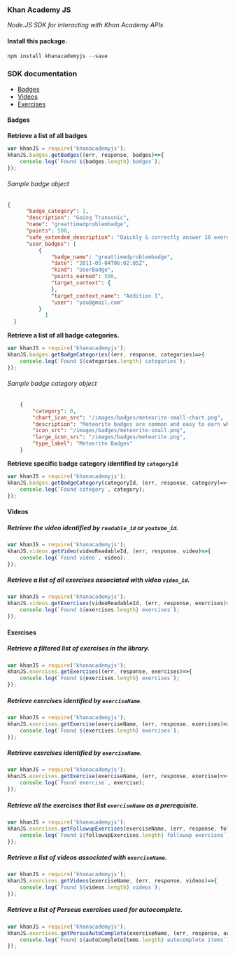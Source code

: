 
### Khan Academy JS
*Node.JS SDK for interacting with Khan Academy APIs*

#### Install this package.

``` javascript
npm install khanacademyjs --save
```

### SDK documentation
* [Badges](#badges)
* [Videos](#videos)
* [Exercises](#exercises)

<a name="badges"></a>
#### Badges

**Retrieve a list of all badges**

``` javascript
var khanJS = require('khanacademyjs');
khanJS.badges.getBadges((err, response, badges)=>{
	console.log(`Found ${badges.length} badges`);
});
```

###### Sample badge object
``` json
{
      "badge_category": 1,
      "description": "Going Transonic",
      "name": "greattimedproblembadge",
      "points": 500,
      "safe_extended_description": "Quickly & correctly answer 10 exercise problems in a row (time limit depends on exercise difficulty)",
      "user_badges": [
          {
              "badge_name": "greattimedproblembadge",
              "date": "2011-05-04T06:02:05Z",
              "kind": "UserBadge",
              "points_earned": 500,
              "target_context": {
              },
              "target_context_name": "Addition 1",
              "user": "you@gmail.com"
          }
			]		
  }
```

**Retrieve a list of all badge categories.**

``` javascript
var khanJS = require('khanacademyjs');
khanJS.badges.getBadgeCategories((err, response, categories)=>{
	console.log(`Found ${categories.length} categories`);
});
```

###### Sample badge category object
``` json
	{
	    "category": 0,
	    "chart_icon_src": "/images/badges/meteorite-small-chart.png",
	    "description": "Meteorite badges are common and easy to earn when just getting started.",
	    "icon_src": "/images/badges/meteorite-small.png",
	    "large_icon_src": "/images/badges/meteorite.png",
	    "type_label": "Meteorite Badges"
	}
```

**Retrieve specific badge category identified by `categoryId`**

``` javascript
var khanJS = require('khanacademyjs');
khanJS.badges.getBadgeCategory(categoryId, (err, response, category)=>{
	console.log(`Found category`, category);
});
```


<a name="videos"></a>
#### Videos

##### Retrieve the video identified by `readable_id` or `youtube_id`.

``` javascript
var khanJS = require('khanacademyjs');
khanJS.videos.getVideo(videoReadableId, (err, response, video)=>{
	console.log(`Found video`, video);
});
```

##### Retrieve a list of all exercises associated with video `video_id`.

``` javascript
var khanJS = require('khanacademyjs');
khanJS.videos.getExercises(videoReadableId, (err, response, exercises)=>{
	console.log(`Found ${exercises.length} exercises`);
});
```

<a name="exercises"></a>
#### Exercises

##### Retrieve a filtered list of exercises in the library.

``` javascript
var khanJS = require('khanacademyjs');
khanJS.exercises.getExercises((err, response, exercises)=>{
	console.log(`Found ${exercises.length} exercises`);
});
```

##### Retrieve exercises identified by `exerciseName`.

``` javascript
var khanJS = require('khanacademyjs');
khanJS.exercises.getExercise(exerciseName, (err, response, exercises)=>{
	console.log(`Found ${exercises.length} exercises`);
});
```

##### Retrieve exercises identified by `exerciseName`.

``` javascript
var khanJS = require('khanacademyjs');
khanJS.exercises.getExercise(exerciseName, (err, response, exercise)=>{
	console.log(`Found exercise`, exercise);
});
```

##### Retrieve all the exercises that list `exerciseName` as a prerequisite.

``` javascript
var khanJS = require('khanacademyjs');
khanJS.exercises.getFollowupExercises(exerciseName, (err, response, followupExercises)=>{
	console.log(`Found ${followupExercises.length} followup exercises`);
});
```

##### Retrieve a list of videos associated with `exerciseName`.

``` javascript
var khanJS = require('khanacademyjs');
khanJS.exercises.getVideos(exerciseName, (err, response, videos)=>{
	console.log(`Found ${videos.length} videos`);
});
```

##### Retrieve a list of Perseus exercises used for autocomplete.

``` javascript
var khanJS = require('khanacademyjs');
khanJS.exercises.getPersusAutoComplete(exerciseName, (err, response, autoCompleteItems)=>{
	console.log(`Found ${autoCompleteItems.length} autocomplete items`);
});
```

